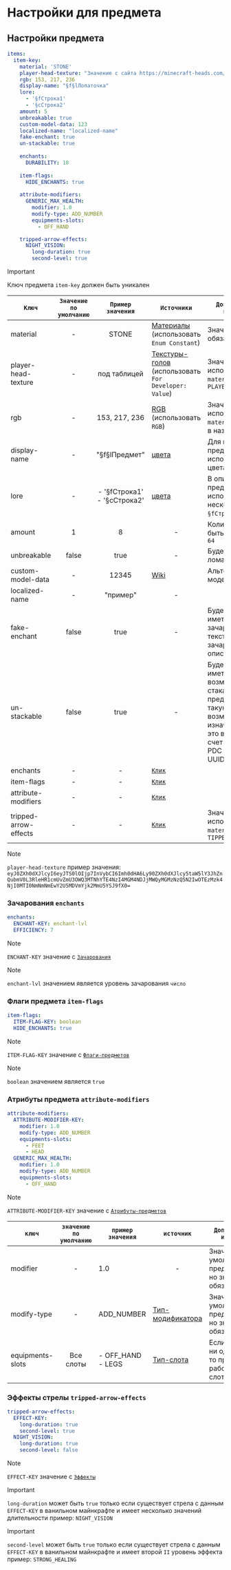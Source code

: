 # Настройки для предмета

## Настройки предмета
```yaml
items:
  item-key:
    material: 'STONE'
    player-head-texture: "Значение с сайта https://minecraft-heads.com/ For Developers: Value"
    rgb: 153, 217, 236
    display-name: "§f§lЛопаточка"
    lore:
      - '§fСтрока1'
      - '§cСтрока2'
    amount: 5
    unbreakable: true
    custom-model-data: 123
    localized-name: "localized-name"
    fake-enchant: true
    un-stackable: true
    
    enchants:
      DURABILITY: 10
    
    item-flags:
      HIDE_ENCHANTS: true
    
    attribute-modifiers:
      GENERIC_MAX_HEALTH:
        modifier: 1.0
        modify-type: ADD_NUMBER
        equipments-slots:
          - OFF_HAND

    tripped-arrow-effects:
      NIGHT_VISION:
        long-duration: true
        second-level: true
```
> [!IMPORTANT]
> Ключ предмета `item-key` должен быть уникален

| `Ключ`                | `Значение по умолчанию` |         `Пример значения`         | `Источники`                                                                                                                                                                                 | `Дополнительная информация`                                                                                                                                               |
|-----------------------|:-----------------------:|:---------------------------------:|---------------------------------------------------------------------------------------------------------------------------------------------------------------------------------------------|---------------------------------------------------------------------------------------------------------------------------------------------------------------------------|
| material              |            -            |               STONE               | [Материалы](https://hub.spigotmc.org/javadocs/bukkit/org/bukkit/Material.html) (использовать `Enum Constant`)                                                                               | Значение обязательно                                                                                                                                                      |
| player-head-texture   |            -            |           под таблицей            | [Текстуры-голов](https://minecraft-heads.com/) (использовать `For Developer: Value`)                                                                                                        | Значение будет использовано если `material` = `PLAYER_HEAD`                                                                                                               |
| rgb                   |            -            |           153, 217, 236           | [RGB](https://g.co/kgs/jMKSRgx) (использовать `RGB`)                                                                                                                                        | Значение будет использовано если `material` содержит в названии `LEATHER`                                                                                                 |
| display-name          |            -            |           "§f§lПредмет"           | [цвета](https://www.birdflop.com/resources/rgb/)                                                                                                                                            | Для название предмета можно использовать цвета `§fТекст`                                                                                                                  |
| lore                  |            -            | - '§fСтрока1' <br/> - '§cСтрока2' | [цвета](https://www.birdflop.com/resources/rgb/)                                                                                                                                            | В описании предмета можно использовать несколько строк `§fСтрока1` `§cСтрока2`                                                                                            |
| amount                |            1            |                 8                 | <div align="center"> -                                                                                                                                                                      | Количество может быть в пределах `1-64`                                                                                                                                   |
| unbreakable           |          false          |               true                | <div align="center"> -                                                                                                                                                                      | Будет ли предмет ломаться                                                                                                                                                 |
| custom-model-data     |            -            |               12345               | [Wiki](https://www.planetminecraft.com/forums/communities/texturing/new-1-14-custom-item-models-tuto-578834/)                                                                               | Альтернативная модель текстуры                                                                                                                                            |
| localized-name        |            -            |             "пример"              | <div align="center"> -                                                                                                                                                                      | <div align="center"> -                                                                                                                                                    |
| fake-enchant          |          false          |               true                | <div align="center"> -                                                                                                                                                                      | Будет ли предмет иметь зачарованную текстуру без зачарования в описании                                                                                                   |
| un-stackable          |          false          |               true                | <div align="center"> -                                                                                                                                                                      | Будет ли предмет иметь возможность стакаться если предмет имеет такую возможность изначально <br/> это возможно за счет добавления в PDC предмета id из UUID.randomUUID() |
| enchants              |            -            |                 -                 | [`Клик`](https://github.com/Smoup/ItemStackConfig?tab=readme-ov-file#%D0%B7%D0%B0%D1%87%D0%B0%D1%80%D0%BE%D0%B2%D0%B0%D0%BD%D0%B8%D1%8F-enchants)                                           | <div align="center"> -                                                                                                                                                    |
| item-flags            |            -            |                 -                 | [`Клик`](https://github.com/Smoup/ItemStackConfig?tab=readme-ov-file#%D1%84%D0%BB%D0%B0%D0%B3%D0%B8-%D0%BF%D1%80%D0%B5%D0%B4%D0%BC%D0%B5%D1%82%D0%B0-item-flags)                            | <div align="center"> -                                                                                                                                                    |
| attribute-modifiers   |            -            |                 -                 | [`Клик`](https://github.com/Smoup/ItemStackConfig?tab=readme-ov-file#%D0%B0%D1%82%D1%80%D0%B8%D0%B1%D1%83%D1%82%D1%8B-%D0%BF%D1%80%D0%B5%D0%B4%D0%BC%D0%B5%D1%82%D0%B0-attribute-modifiers) | <div align="center"> -                                                                                                                                                    |
| tripped-arrow-effects |            -            |                 -                 | [`Клик`](https://github.com/Smoup/ItemStackConfig?tab=readme-ov-file#%D1%8D%D1%84%D1%84%D0%B5%D0%BA%D1%82%D1%8B-%D1%81%D1%82%D1%80%D0%B5%D0%BB%D1%8B-tripped-arrow-effects)                 | Значение будет использовано если `material` = `TIPPED_ARROW`                                                                                                              |

> [!NOTE]
> `player-head-texture` пример значения:
> `eyJ0ZXh0dXJlcyI6eyJTS0lOIjp7InVybCI6Imh0dHA6Ly90ZXh0dXJlcy5taW5lY3JhZnQubmV0L3RleHR1cmUvZmU3OWQ3MTNhYTE4NzI4MGM4NDJjMWQyMGMzNzQ5N2IwOTEzMzk4NjI0MTI0NmNmNmEwY2U5MDVmYjk2MmU5YSJ9fX0=`



### Зачарования `enchants`
```yaml
enchants:
  ENCHANT-KEY: enchant-lvl
  EFFICIENCY: 7
```

> [!NOTE]
> `ENCHANT-KEY` значение с [`Зачарования`](https://hub.spigotmc.org/javadocs/bukkit/org/bukkit/enchantments/Enchantment.html)

> [!NOTE]
> `enchant-lvl` значением является уровень зачарования `число`



### Флаги предмета `item-flags`
```yaml
item-flags:
  ITEM-FLAG-KEY: boolean
  HIDE_ENCHANTS: true
```

> [!NOTE]
> `ITEM-FLAG-KEY` значение с [`Флаги-предметов`](https://hub.spigotmc.org/javadocs/bukkit/org/bukkit/inventory/ItemFlag.html)

> [!NOTE]
> `boolean` значением является `true`



### Атрибуты предмета `attribute-modifiers`
```yaml
attribute-modifiers:
  ATTRIBUTE-MODIFIER-KEY:
    modifier: 1.0
    modify-type: ADD_NUMBER
    equipments-slots:
      - FEET
      - HEAD
  GENERIC_MAX_HEALTH:
    modifier: 1.0
    modify-type: ADD_NUMBER
    equipments-slots:
      - OFF_HAND
```

> [!NOTE]
> `ATTRIBUTE-MODIFIER-KEY` значение с [`Атрибуты-предметов`](https://hub.spigotmc.org/javadocs/spigot/org/bukkit/attribute/Attribute.html)

| `ключ`            | `значение по умолчанию` | `пример значения`       | `источник`                                                                                                         | `Дополнительная информация`                                               |
|-------------------|:-----------------------:|-------------------------|--------------------------------------------------------------------------------------------------------------------|---------------------------------------------------------------------------|
| modifier          |            -            | 1.0                     | <div align="center"> -                                                                                             | Значение по умолчанию не предусмотренно, но значение обязательно          |
| modify-type       |            -            | ADD_NUMBER              | [Тип-модификатора](https://hub.spigotmc.org/javadocs/spigot/org/bukkit/attribute/AttributeModifier.Operation.html) | Значение по умолчанию не предусмотренно, но значение обязательно          |
| equipments-slots  |        Все слоты        | - OFF_HAND <br/> - LEGS | [Тип-слота](https://hub.spigotmc.org/javadocs/spigot/org/bukkit/inventory/EquipmentSlot.html)                      | Если не указать ни одного слота, то предмет будет работать во всех слотах |



### Эффекты стрелы `tripped-arrow-effects`
```yaml
tripped-arrow-effects:
  EFFECT-KEY:
    long-duration: true
    second-level: true
  NIGHT_VISION:
    long-duration: true
    second-level: false
```

> [!NOTE]
> `EFFECT-KEY` значение с [`Эффекты`](https://hub.spigotmc.org/javadocs/spigot/org/bukkit/potion/PotionType.html)

> [!IMPORTANT]
> `long-duration` может быть `true` только если существует стрела с данным `EFFECT-KEY`
> в ванильном майнкрафте и имеет несколько значений длительности
> пример: `NIGHT_VISION`

> [!IMPORTANT]
> `second-level` может быть `true` только если существует стрела с данным `EFFECT-KEY`
> в ванильном майнкрафте и имеет второй `II` уровень эффекта
> пример: `STRONG_HEALING`